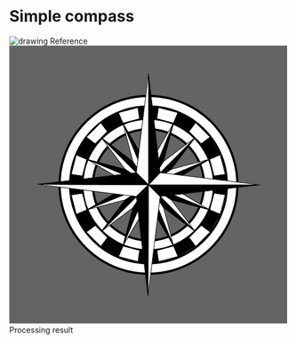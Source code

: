 # Simple compass  
<img src="https://media.istockphoto.com/vectors/drawing-of-a-compass-vector-id690375240" alt="drawing" width="500" height="500"/>  
Reference  
<img src="frame_001.png" width="500" height="500"/>  
Processing result
